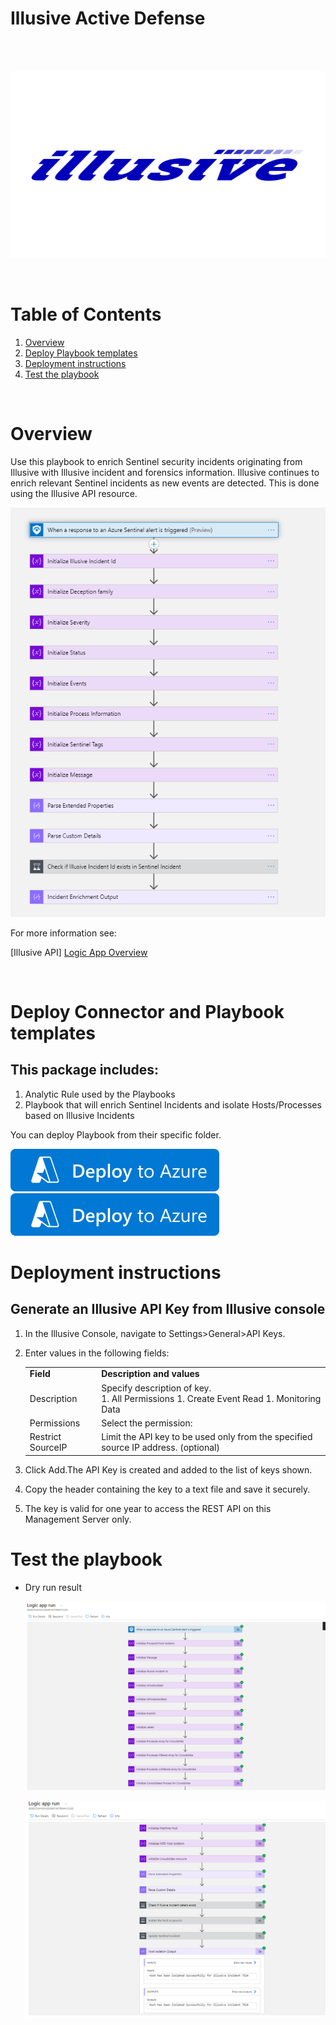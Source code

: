 # Illusive Active Defense

<br>
<br>
<p align="center">  
<img width="600" height="300" src="./Images/Illusive.svg"> </a>
</p>
<br>

# Table of Contents

1. [Overview](#overview)
1. [Deploy Playbook templates](#deployall)
1. [Deployment instructions](#deployinstr)
1. [Test the playbook](#testplaybook)
<br>

<a name="overview">

# Overview

Use this playbook to enrich Sentinel security incidents originating from Illusive with Illusive incident and forensics information. 
Illusive continues to enrich relevant Sentinel incidents as new events are detected. This is done using the Illusive API resource. 

<p align="left">  
<img width="600" src="./Images/IncidentEnrichmentPlaybook.png"> </a>
</p>


For more information see:

[Illusive API]
[Logic App Overview](https://azure.microsoft.com/services/logic-apps/) 

<br>
<a name="deployall">

# Deploy Connector and Playbook templates

## This package includes: 

1. Analytic Rule used by the Playbooks
2. Playbook that will enrich Sentinel Incidents and isolate Hosts/Processes based on Illusive Incidents

You can deploy Playbook from their specific folder.

   [![Deploy to Azure](https://raw.githubusercontent.com/Azure/azure-quickstart-templates/master/1-CONTRIBUTION-GUIDE/images/deploytoazure.svg)](https://portal.azure.com/#create/Microsoft.Template/uri/https%3A%2F%2Fraw.githubusercontent.com%2FIllusiveNetworks-Labs%2FAzure-Sentinel%2FIllusive%2FSolutions%2FIllusive%20Active%20Defense%2FPlaybooks%2FIllusive-SentinelIncident-Enrichment%2Fazuredeploy.json)
   [![Deploy to Azure](https://raw.githubusercontent.com/Azure/azure-quickstart-templates/master/1-CONTRIBUTION-GUIDE/images/deploytoazure.svg)](https://portal.azure.us/#create/Microsoft.Template/uri/https%3A%2F%2Fraw.githubusercontent.com%2FIllusiveNetworks-Labs%2FAzure-Sentinel%2FIllusive%2FSolutions%2FIllusive%20Active%20Defense%2FPlaybooks%2FIllusive-SentinelIncident-Response%2Fazuredeploy.json)
<br>

<a name="deployinstr">

# Deployment instructions

## Generate an Illusive API Key from Illusive console

 1. In the Illusive Console, navigate to Settings>General>API Keys.
 2. Enter values in the following fields:

    <table>
        <tr>
            <td><b>Field</b></td>
            <td><b>Description and values</b></td>
        </tr>
        <tr>
            <td>Description</td>
            <td>Specify description of key.
                <br>
                    1. All Permissions
                    1. Create Event Read
                    1. Monitoring Data
            </td>
        </tr>
        <tr>
            <td>Permissions</td>
            <td>Select the permission:</td>
        </tr>
        <tr>
            <td>Restrict SourceIP</td>
            <td>Limit the API key to be used only from the specified source IP address. (optional)</td>
        </tr>
    </table>

 3. Click Add.The API Key is created and added to the list of keys shown.
 4. Copy the header containing the key to a text file and save it securely.
 5. The key is valid for one year to access the REST API on this Management Server only.


<a name="testplaybook"> 

# Test the playbook

* Dry run result

    <p align="left">  
    <img width="600" src="./Images/IncidentResponse1.png"> </a>
    </p>

    <p align="left">  
    <img width="600" src="./Images/IncidentResponse2.png"> </a>
    </p>

<br>
<br>
